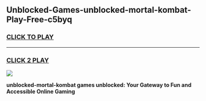 
## Unblocked-Games-unblocked-mortal-kombat-Play-Free-c5byq
<h3>
<a href="https://premium76.site?title=unblocked-mortal-kombat&ref=19M">CLICK TO PLAY</a></h3>
<hr>

<h3>
<a href="https://premium76.site?title=unblocked-mortal-kombat&ref=19M">CLICK 2 PLAY</a>
  
</h3>

<a href="https://premium76.site?title=unblocked-mortal-kombat&ref=19M"><img src="https://clearcache.store/games.png"></a>


**unblocked-mortal-kombat games unblocked: Your Gateway to Fun and Accessible Online Gaming**
